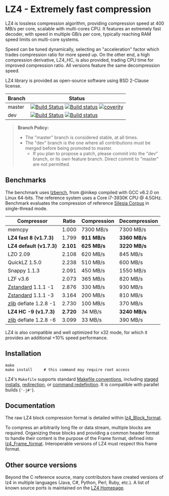 LZ4 - Extremely fast compression
================================

LZ4 is lossless compression algorithm,
providing compression speed at 400 MB/s per core,
scalable with multi-cores CPU.
It features an extremely fast decoder,
with speed in multiple GB/s per core,
typically reaching RAM speed limits on multi-core systems.

Speed can be tuned dynamically, selecting an "acceleration" factor
which trades compression ratio for more speed up.
On the other end, a high compression derivative, LZ4_HC, is also provided,
trading CPU time for improved compression ratio.
All versions feature the same decompression speed.

LZ4 library is provided as open-source software using BSD 2-Clause license.


|Branch      |Status   |
|------------|---------|
|master      | [![Build Status][travisMasterBadge]][travisLink] [![Build status][AppveyorMasterBadge]][AppveyorLink] [![coverity][coverBadge]][coverlink] |
|dev         | [![Build Status][travisDevBadge]][travisLink]    [![Build status][AppveyorDevBadge]][AppveyorLink]                                         |

[travisMasterBadge]: https://travis-ci.org/lz4/lz4.svg?branch=master "Continuous Integration test suite"
[travisDevBadge]: https://travis-ci.org/lz4/lz4.svg?branch=dev "Continuous Integration test suite"
[travisLink]: https://travis-ci.org/lz4/lz4
[AppveyorMasterBadge]: https://ci.appveyor.com/api/projects/status/github/lz4/lz4?branch=master&svg=true "Windows test suite"
[AppveyorDevBadge]: https://ci.appveyor.com/api/projects/status/github/lz4/lz4?branch=dev&svg=true "Windows test suite"
[AppveyorLink]: https://ci.appveyor.com/project/YannCollet/lz4-1lndh
[coverBadge]: https://scan.coverity.com/projects/4735/badge.svg "Static code analysis of Master branch"
[coverlink]: https://scan.coverity.com/projects/4735

> **Branch Policy:**
> - The "master" branch is considered stable, at all times.
> - The "dev" branch is the one where all contributions must be merged
    before being promoted to master.
>   + If you plan to propose a patch, please commit into the "dev" branch,
      or its own feature branch.
      Direct commit to "master" are not permitted.

Benchmarks
-------------------------

The benchmark uses [lzbench], from @inikep
compiled with GCC v6.2.0 on Linux 64-bits.
The reference system uses a Core i7-3930K CPU @ 4.5GHz.
Benchmark evaluates the compression of reference [Silesia Corpus]
in single-thread mode.

[lzbench]: https://github.com/inikep/lzbench
[Silesia Corpus]: http://sun.aei.polsl.pl/~sdeor/index.php?page=silesia

|  Compressor            | Ratio   | Compression | Decompression |
|  ----------            | -----   | ----------- | ------------- |
|  memcpy                |  1.000  | 7300 MB/s   |   7300 MB/s   |
|**LZ4 fast 8  (v1.7.3)**|  1.799  |**911 MB/s** | **3360 MB/s** |
|**LZ4 default (v1.7.3)**|**2.101**|**625 MB/s** | **3220 MB/s** |
|  LZO 2.09              |  2.108  |  620 MB/s   |    845 MB/s   |
|  QuickLZ 1.5.0         |  2.238  |  510 MB/s   |    600 MB/s   |
|  Snappy 1.1.3          |  2.091  |  450 MB/s   |   1550 MB/s   |
|  LZF v3.6              |  2.073  |  365 MB/s   |    820 MB/s   |
|  [Zstandard] 1.1.1 -1  |  2.876  |  330 MB/s   |    930 MB/s   |
|  [Zstandard] 1.1.1 -3  |  3.164  |  200 MB/s   |    810 MB/s   |
| [zlib] deflate 1.2.8 -1|  2.730  |  100 MB/s   |    370 MB/s   |
|**LZ4 HC -9 (v1.7.3)**  |**2.720**|   34 MB/s   | **3240 MB/s** |
| [zlib] deflate 1.2.8 -6|  3.099  |   33 MB/s   |    390 MB/s   |

[zlib]: http://www.zlib.net/
[Zstandard]: http://www.zstd.net/

LZ4 is also compatible and well optimized for x32 mode, for which it provides an additional +10% speed performance.


Installation
-------------------------

```
make
make install     # this command may require root access
```

LZ4's `Makefile` supports standard [Makefile conventions],
including [staged installs], [redirection], or [command redefinition].
It is compatible with parallel builds (`'-j#'`).

[Makefile conventions]: https://www.gnu.org/prep/standards/html_node/Makefile-Conventions.html
[staged installs]: https://www.gnu.org/prep/standards/html_node/DESTDIR.html
[redirection]: https://www.gnu.org/prep/standards/html_node/Directory-Variables.html
[command redefinition]: https://www.gnu.org/prep/standards/html_node/Utilities-in-Makefiles.html


Documentation
-------------------------

The raw LZ4 block compression format is detailed within [lz4_Block_format].

To compress an arbitrarily long file or data stream, multiple blocks are required.
Organizing these blocks and providing a common header format to handle their content
is the purpose of the Frame format, defined into [lz4_Frame_format].
Interoperable versions of LZ4 must respect this frame format.

[lz4_Block_format]: doc/lz4_Block_format.md
[lz4_Frame_format]: doc/lz4_Frame_format.md


Other source versions
-------------------------

Beyond the C reference source,
many contributors have created versions of lz4 in multiple languages
(Java, C#, Python, Perl, Ruby, etc.).
A list of known source ports is maintained on the [LZ4 Homepage].

[LZ4 Homepage]: http://www.lz4.org
